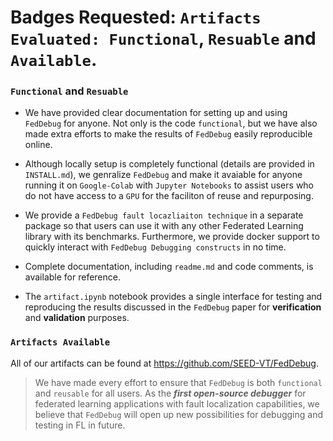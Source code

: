 # Badges Requested: `Artifacts Evaluated: Functional`, `Resuable` and `Available`.
  
### `Functional` and `Resuable`

- We have provided clear documentation for setting up and using `FedDebug` for anyone. Not only is the code `functional`, but we have also made extra efforts to make the results of `FedDebug` easily reproducible online.


- Although locally setup is completely functional (details are provided in `INSTALL.md`), we genralize `FedDebug` and make it avaiable for anyone running it on `Google-Colab` with `Jupyter Notebooks` to assist users who do not have access to a `GPU` for the faciliton of reuse and repurposing.

- We provide a `FedDebug fault locazliaiton technique` in a separate package so that users can use it with any other Federated Learning library with its benchmarks. Furthermore, we provide docker support to quickly interact with `FedDebug Debugging constructs` in no time.

- Complete documentation, including `readme.md` and code comments, is available for reference.

- The `artifact.ipynb` notebook provides a single interface for testing and reproducing the results discussed in the `FedDebug` paper for **verification** and **validation** purposes.


  
###  `Artifacts Available`
All of our artifacts can be found at https://github.com/SEED-VT/FedDebug.

  

> We have made every effort to ensure that `FedDebug` is both
> `functional` and `reusable` for all users. As the ***first open-source
> debugger*** for federated learning applications with fault
> localization capabilities, we believe that `FedDebug` will open up new
> possibilities for debugging and testing in FL in future.

  

<!-- We have done our best effort to make **FedDebug** `functional` and `reuseable` for anyone. We believe that `FedDebug` is the first open-source debugger for the federated learning applications with fault localization cabiltiies and it will open new avenues of debugging and testing in FL applications. -->

  

<!-- ### `Artifacts Available`

  

All of our artifacts avaiable at https://github.com/SEED-VT/FedDebug -->

  
  

<!-- # Badges Requested: `Functional`, `Reusable` and `Available`.

  
  
  

A `Docker Image` . Additionally, We also offer support through Docker to interact with `FedDebug` debugging constructs. -->

  
  
  

<!-- - `Documented`: Complete documention is avaiable in form of `readme.md` and comments in the code.

  

- `Consistent`: The `artifact.ipynb` notebook provides single point interface to `exercise` and `reproduce` the complete results of different configurations discussed in the paper (`FedDebug`) for the `verificaiton` and `validation` of results. -->

  

<!-- - `Complete`: We have ensured each and every file is running and made avaiable in this repository.

  

- `Exercisable`: `fed-debug` stores data in the for disk-cache and can be used to generate any analytic reports. -->
